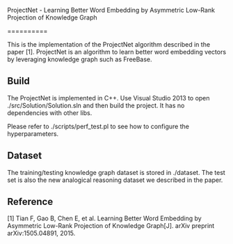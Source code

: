 ProjectNet - Learning Better Word Embedding by Asymmetric Low-Rank Projection of Knowledge Graph

==========

This is the implementation of the ProjectNet algorithm described in the paper [1]. ProjectNet is an algorithm to learn better word embedding vectors by leveraging knowledge graph such as FreeBase.

Build
----------
The ProjectNet is implemented in C++. Use Visual Studio 2013 to open ./src/Solution/Solution.sln and then build the project. It has no dependencies with other libs.

Please refer to ./scripts/perf_test.pl to see how to configure the hyperparameters.

Dataset
----------
The training/testing knowledge graph dataset is stored in ./dataset. The test set is also the new analogical reasoning dataset we described in the paper.

Reference
----------
[1] Tian F, Gao B, Chen E, et al. Learning Better Word Embedding by Asymmetric Low-Rank Projection of Knowledge Graph[J]. arXiv preprint arXiv:1505.04891, 2015.